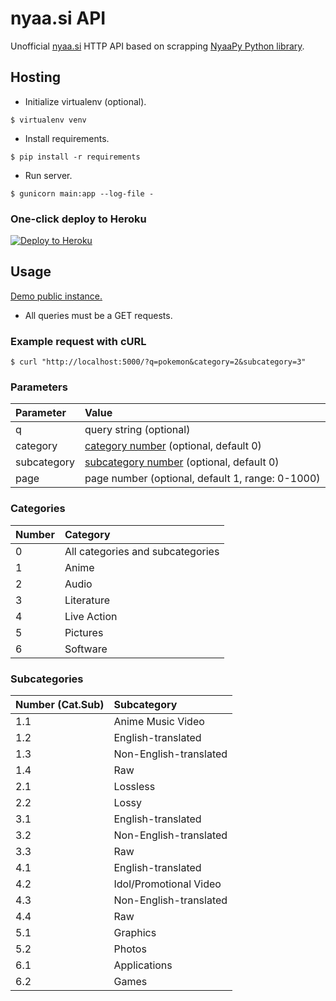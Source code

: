 # nyaa.si API

Unofficial [nyaa.si](https://nyaa.si) HTTP API based on scrapping [NyaaPy Python library](https://github.com/JuanjoSalvador/NyaaPy).

## Hosting

+ Initialize virtualenv (optional).
```
$ virtualenv venv
```
+ Install requirements.
```
$ pip install -r requirements
```
+ Run server.
```
$ gunicorn main:app --log-file -
```

### One-click deploy to Heroku
[![Deploy to Heroku](https://www.herokucdn.com/deploy/button.svg)](https://heroku.com/deploy?template=https://github.com/samedamci/nyaasi-api)

## Usage

[Demo public instance.](https://nyaasi-api.herokuapp.com/)

+ All queries must be a GET requests.

### Example request with cURL
```
$ curl "http://localhost:5000/?q=pokemon&category=2&subcategory=3"
```
### Parameters
Parameter | Value
:-- | :--
q | query string (optional)
category | [category number](#categories) (optional, default 0)
subcategory | [subcategory number](#categories) (optional, default 0)
page | page number (optional, default 1, range: 0-1000)

### Categories
Number | Category
:--- | :---
0 | All categories and subcategories
1 | Anime
2 | Audio
3 | Literature
4 | Live Action
5 | Pictures
6 | Software

### Subcategories
Number (Cat.Sub) | Subcategory
:--- | :---
1.1 | Anime Music Video
1.2 | English-translated
1.3 | Non-English-translated
1.4 | Raw
2.1 | Lossless
2.2 | Lossy
3.1 | English-translated
3.2 | Non-English-translated
3.3 | Raw
4.1 | English-translated
4.2 | Idol/Promotional Video
4.3 | Non-English-translated
4.4 | Raw
5.1 | Graphics
5.2 | Photos
6.1 | Applications
6.2 | Games
